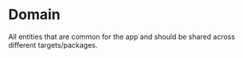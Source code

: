 # Domain

All entities that are common for the app and should be shared across different targets/packages.
